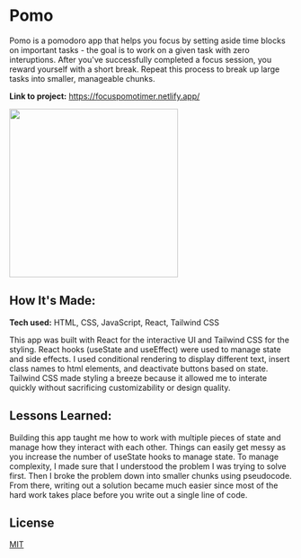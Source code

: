 # Pomo

Pomo is a pomodoro app that helps you focus by setting aside time blocks on important tasks - the goal is to work on a given task with zero interuptions. After you've successfully completed a focus session, you reward yourself with a short break. Repeat this process to break up large tasks into smaller, manageable chunks.

**Link to project:** https://focuspomotimer.netlify.app/

<img src="https://github.com/anthonypz/focus-timer/blob/main/src/assets/pomo.webp" width='300'>

## How It's Made:

**Tech used:** HTML, CSS, JavaScript, React, Tailwind CSS

This app was built with React for the interactive UI and Tailwind CSS for the styling. React hooks (useState and useEffect) were used to manage state and side effects. I used conditional rendering to display different text, insert class names to html elements, and deactivate buttons based on state. Tailwind CSS made styling a breeze because it allowed me to interate quickly without sacrificing customizability or design quality.

## Lessons Learned:

Building this app taught me how to work with multiple pieces of state and manage how they interact with each other. Things can easily get messy as you increase the number of useState hooks to manage state. To manage complexity, I made sure that I understood the problem I was trying to solve first. Then I broke the problem down into smaller chunks using pseudocode. From there, writing out a solution became much easier since most of the hard work takes place before you write out a single line of code.

## License

[MIT](https://github.com/anthonypz/focus-timer/blob/main/LICENSE)
